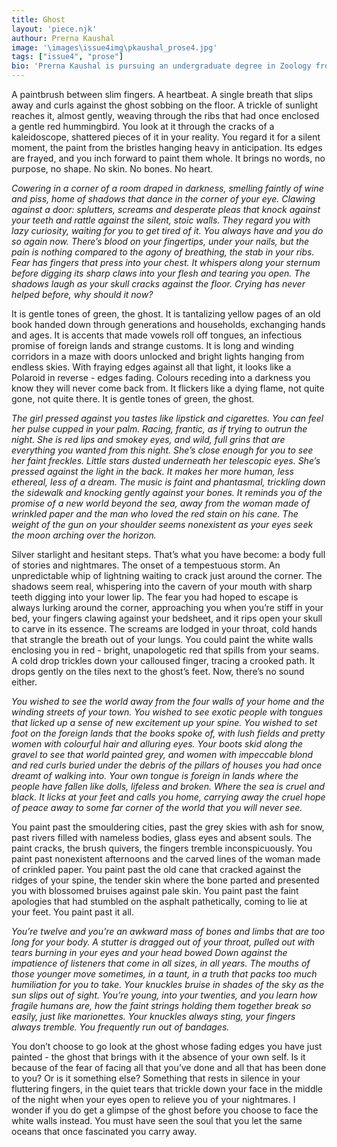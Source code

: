 ```yaml
---
title: Ghost
layout: 'piece.njk'
authour: Prerna Kaushal
image: '\images\issue4img\pkaushal_prose4.jpg'
tags: ["issue4", "prose"]
bio: 'Prerna Kaushal is pursuing an undergraduate degree in Zoology from Hansraj College, University Of Delhi which is quite ironic really, since she’s a tad bit afraid of overenthusiastic animals. As a student with a love for books and art journaling, she’s almost always broke by default. Her writing isn’t all flowers and happy endings, but you can see gold scars running through the middle.'
---
```


A paintbrush between slim fingers. A heartbeat. A single breath that slips away and curls against the ghost sobbing on the floor. A trickle of sunlight reaches it, almost gently, weaving through the ribs that had once enclosed a gentle red hummingbird. You look at it through the cracks of a kaleidoscope, shattered pieces of it in your reality. You regard it for a silent moment, the paint from the bristles hanging heavy in anticipation. Its edges are frayed, and you inch forward to paint them whole. It brings no words, no purpose, no shape. No skin. No bones. No heart.

*Cowering in a corner of a room draped in darkness, smelling faintly of wine and piss, home of shadows that dance in the corner of your eye. Clawing against a door: splutters, screams and desperate pleas that knock against your teeth and rattle against the silent, stoic walls. They regard you with lazy curiosity, waiting for you to get tired of it. You always have and you do so again now. There’s blood on your fingertips, under your nails, but the pain is nothing compared to the agony of breathing, the stab in your ribs. Fear has fingers that press into your chest. It whispers along your sternum before digging its sharp claws into your flesh and tearing you open. The shadows laugh as your skull cracks against the floor. Crying has never helped before, why should it now?*

It is gentle tones of green, the ghost. It is tantalizing yellow pages of an old book handed down through generations and households, exchanging hands and ages. It is accents that made vowels roll off tongues, an infectious promise of foreign lands and strange customs. It is long and winding corridors in a maze with doors unlocked and bright lights hanging from endless skies. With fraying edges against all that light, it looks like a Polaroid in reverse - edges fading. Colours receding into a darkness you know they will never come back from. It flickers like a dying flame, not quite gone, not quite there. It is gentle tones of green, the ghost.

*The girl pressed against you tastes like lipstick and cigarettes. You can feel her pulse cupped in your palm. Racing, frantic, as if trying to outrun the night. She is red lips and smokey eyes, and wild, full grins that are everything you wanted from this night. She’s close enough for you to see her faint freckles. Little stars dusted underneath her telescopic eyes. She’s pressed against the light in the back. It makes her more human, less ethereal, less of a dream. The music is faint and phantasmal, trickling down the sidewalk and knocking gently against your bones. It reminds you of the promise of a new world beyond the sea, away from the woman made of wrinkled paper and the man who loved the red stain on his cane. The weight of the gun on your shoulder seems nonexistent as your eyes seek the moon arching over the horizon.*

Silver starlight and hesitant steps. That’s what you have become: a body full of stories and nightmares. The onset of a tempestuous storm. An unpredictable whip of lightning waiting to crack just around the corner. The shadows seem real, whispering into the cavern of your mouth with sharp teeth digging into your lower lip. The fear you had hoped to escape is always lurking around the corner, approaching you when you’re stiff in your bed, your fingers clawing against your bedsheet, and it rips open your skull to carve in its essence. The screams are lodged in your throat, cold hands that strangle the breath out of your lungs. You could paint the white walls enclosing you in red - bright, unapologetic red that spills from your seams. A cold drop trickles down your calloused finger, tracing a crooked path. It drops gently on the tiles next to the ghost’s feet. Now, there’s no sound either.

*You wished to see the world away from the four walls of your home and the winding streets of your town. You wished to see exotic people with tongues that licked up a sense of new excitement up your spine. You wished to set foot on the foreign lands that the books spoke of, with lush fields and pretty women with colourful hair and alluring eyes. Your boots skid along the gravel to see that world painted grey, and women with impeccable blond and red curls buried under the debris of the pillars of houses you had once dreamt of walking into. Your own tongue is foreign in lands where the people have fallen like dolls, lifeless and broken. Where the sea is cruel and black. It licks at your feet and calls you home, carrying away the cruel hope of peace away to some far corner of the world that you will never see.*

You paint past the smouldering cities, past the grey skies with ash for snow, past rivers filled with nameless bodies, glass eyes and absent souls. The paint cracks, the brush quivers, the fingers tremble inconspicuously. You paint past nonexistent afternoons and the carved lines of the woman made of crinkled paper. You paint past the old cane that cracked against the ridges of your spine, the tender skin where the bone parted and presented you with blossomed bruises against pale skin. You paint past the faint apologies that had stumbled on the asphalt pathetically, coming to lie at your feet. You paint past it all.

*You’re twelve and you’re an awkward mass of bones and limbs that are too long for your body. A stutter is dragged out of your throat, pulled out with tears burning in your eyes and your head bowed Down against the impatience of listeners that come in all sizes, in all years. The mouths of those younger move sometimes, in a taunt, in a truth that packs too much humiliation for you to take. Your knuckles bruise in shades of the sky as the sun slips out of sight. You’re young, into your twenties, and you learn how fragile humans are, how the faint strings holding them together break so easily, just like marionettes. Your knuckles always sting, your fingers always tremble. You frequently run out of bandages.*

You don’t choose to go look at the ghost whose fading edges you have just painted - the ghost that brings with it the absence of your own self. Is it because of the fear of facing all that you’ve done and all that has been done to you? Or is it something else? Something that rests in silence in your fluttering fingers, in the quiet tears that trickle down your face in the middle of the night when your eyes open to relieve you of your nightmares. I wonder if you do get a glimpse of the ghost before you choose to face the white walls instead. You must have seen the soul that you let the same oceans that once fascinated you carry away.